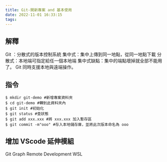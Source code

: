 ```yaml
---
title: Git-開新專案 and 基本使用
date: 2022-11-01 16:33:15
tags:
---
```


## 解釋

Git ：分散式的版本控制系統
集中式：集中上傳到同一地點，從同一地點下載
分散式：本地端可指定給任一個本地端
集中式缺點：集中的端點壞掉就全部不能用了。
Git 同時支援本地與遠端操作。

## 指令

```
$ mkdir git-demo #新增專案資料夾
$ cd git-demo #轉到此資料夾內
$ git init #初始化
$ git status #查狀態
$ git add xxx.xxx #將 xxx.xxx 加入暫存區
$ git commit -m"ooo" #存入本地儲存庫，並將此次版本命名為 ooo
```

## 增加 VScode 延伸模組

Git Graph
Remote Development
WSL
